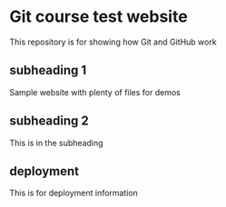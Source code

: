 # Git course test website

This repository is for showing how Git and GitHub work

## subheading 1

Sample website with plenty of files for demos

## subheading 2
This is in the subheading

## deployment
This is for deployment information
